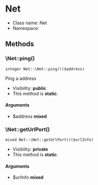 Net
===============






* Class name: Net
* Namespace: 







Methods
-------


### \Net::ping()

```
integer Net::\Net::ping()($address)
```

Ping a address



* Visibility: **public**
* This method is **static**.

#### Arguments

* $address **mixed**



### \Net::getUrlPort()

```
mixed Net::\Net::getUrlPort()($urlInfo)
```





* Visibility: **private**
* This method is **static**.

#### Arguments

* $urlInfo **mixed**


